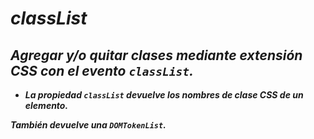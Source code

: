 # **_classList_**

## **_Agregar y/o quitar clases mediante extensión CSS con el evento ```classList```._**

- **_La propiedad ```classList``` devuelve los nombres de clase CSS de un elemento._**

**_También devuelve una  ```DOMTokenList```._**
